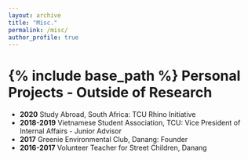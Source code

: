 ```yaml
---
layout: archive
title: "Misc."
permalink: /misc/
author_profile: true
---
```


{% include base_path %}
Personal Projects - Outside of Research
======
- **2020** Study Abroad, South Africa: TCU Rhino Initiative
- **2018-2019** Vietnamese Student Association, TCU: Vice President of Internal Affairs - Junior Advisor
- **2017** Greenie Environmental Club, Danang: Founder
- **2016-2017** Volunteer Teacher for Street Children, Danang